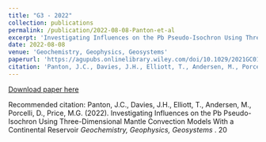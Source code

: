 ```yaml
---
title: "G3 - 2022"
collection: publications
permalink: /publication/2022-08-08-Panton-et-al
excerpt: 'Investigating Influences on the Pb Pseudo-Isochron Using Three-Dimensional Mantle Convection Models With a Continental Reservoir'
date: 2022-08-08
venue: 'Geochemistry, Geophysics, Geosystems'
paperurl: 'https://agupubs.onlinelibrary.wiley.com/doi/10.1029/2021GC010309'
citation: 'Panton, J.C., Davies, J.H., Elliott, T., Andersen, M., Porcelli, D., Price, M.G. (2022).  &quot; Investigating Influences on the Pb Pseudo-Isochron Using Three-Dimensional Mantle Convection Models With a Continental Reservoir &quot;  <i>Geochemistry, Geophysics, Geosystems </i>. 20'
---
```



[Download paper here](https://agupubs.onlinelibrary.wiley.com/doi/10.1029/2021GC010309)

Recommended citation: Panton, J.C., Davies, J.H., Elliott, T., Andersen, M., Porcelli, D., Price, M.G. (2022). Investigating Influences on the Pb Pseudo-Isochron Using Three-Dimensional Mantle Convection Models With a Continental Reservoir  <i>Geochemistry, Geophysics, Geosystems </i>. 20
